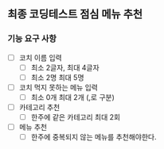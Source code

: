 ## 최종 코딩테스트 점심 메뉴 추천

### 기능 요구 사항

- [ ] 코치 이름 입력
  - [ ] 최소 2글자, 최대 4글자
  - [ ] 최소 2명 최대 5명
- [ ] 코치 먹지 못하는 메뉴 입력
  - [ ] 최소 0개 최대 2개 (,로 구분)
- [ ] 카테고리 추천
  - [ ] 한주에 같은 카테고리 최대 2회
- [ ] 메뉴 추천
  - [ ] 한주에 중복되지 않는 메뉴를 추천해야한다.